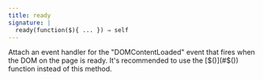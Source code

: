 ```yaml
---
title: ready
signature: |
  ready(function($){ ... }) ⇒ self
---
```


Attach an event handler for the "DOMContentLoaded" event that fires when the DOM
on the page is ready. It's recommended to use the [$()](#$(\)) function instead
of this method.
